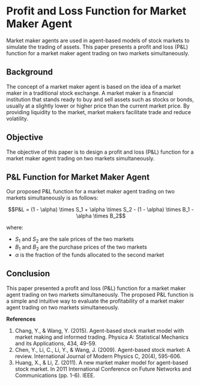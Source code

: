 

# **Profit and Loss Function for Market Maker Agent**

Market maker agents are used in agent-based models of stock markets to simulate the trading of assets. This paper presents a profit and loss (P&L) function for a market maker agent trading on two markets simultaneously.

## **Background**

The concept of a market maker agent is based on the idea of a market maker in a traditional stock exchange. A market maker is a financial institution that stands ready to buy and sell assets such as stocks or bonds, usually at a slightly lower or higher price than the current market price. By providing liquidity to the market, market makers facilitate trade and reduce volatility.

## **Objective**

The objective of this paper is to design a profit and loss (P&L) function for a market maker agent trading on two markets simultaneously.

## **P&L Function for Market Maker Agent**

Our proposed P&L function for a market maker agent trading on two markets simultaneously is as follows:

$$P&L = (1 - \alpha) \times S_1 + \alpha \times S_2 - (1 - \alpha) \times B_1 - \alpha \times B_2$$

where:

- $S_1$ and $S_2$ are the sale prices of the two markets
- $B_1$ and $B_2$ are the purchase prices of the two markets
- $\alpha$ is the fraction of the funds allocated to the second market

## **Conclusion**

This paper presented a profit and loss (P&L) function for a market maker agent trading on two markets simultaneously. The proposed P&L function is a simple and intuitive way to evaluate the profitability of a market maker agent trading on two markets simultaneously.

**References**

1. Chang, Y., & Wang, Y. (2015). Agent-based stock market model with market making and informed trading. Physica A: Statistical Mechanics and its Applications, 434, 49-59.
2. Chen, Y., Li, C., Li, Y., & Wang, J. (2009). Agent-based stock market: A review. International Journal of Modern Physics C, 20(4), 595-606.
3. Huang, X., & Li, Z. (2011). A new market maker model for agent-based stock market. In 2011 International Conference on Future Networks and Communications (pp. 1-6). IEEE.